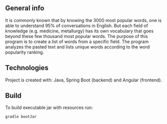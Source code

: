 ## General info
It is commonly known that by knowing the 3000 most popular words, one is able to understand 95% of conversations in English. But each field of knowledge (e.g. medicine, metallurgy) has its own vocabulary that goes beyond these few thousand most popular words. 
The purpose of this program is to create a list of words from a specific field. The program analyzes the pasted text and lists unique words according to the word popularity ranking.

## Technologies
Project is created with: Java, Spring Boot (backend) and Angular (frontend).

## Build
To build executable jar with resources run:

```bash
gradle bootJar
```
